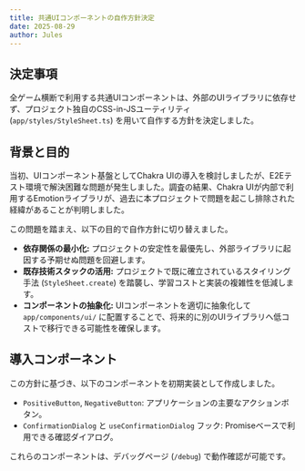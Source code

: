 ```yaml
---
title: 共通UIコンポーネントの自作方針決定
date: 2025-08-29
author: Jules
---
```


## 決定事項

全ゲーム横断で利用する共通UIコンポーネントは、外部のUIライブラリに依存せず、プロジェクト独自のCSS-in-JSユーティリティ (`app/styles/StyleSheet.ts`) を用いて自作する方針を決定しました。

## 背景と目的

当初、UIコンポーネント基盤としてChakra UIの導入を検討しましたが、E2Eテスト環境で解決困難な問題が発生しました。調査の結果、Chakra UIが内部で利用するEmotionライブラリが、過去に本プロジェクトで問題を起こし排除された経緯があることが判明しました。

この問題を踏まえ、以下の目的で自作方針に切り替えました。

- **依存関係の最小化:** プロジェクトの安定性を最優先し、外部ライブラリに起因する予期せぬ問題を回避します。
- **既存技術スタックの活用:** プロジェクトで既に確立されているスタイリング手法 (`StyleSheet.create`) を踏襲し、学習コストと実装の複雑性を低減します。
- **コンポーネントの抽象化:** UIコンポーネントを適切に抽象化して `app/components/ui/` に配置することで、将来的に別のUIライブラリへ低コストで移行できる可能性を確保します。

## 導入コンポーネント

この方針に基づき、以下のコンポーネントを初期実装として作成しました。

- `PositiveButton`, `NegativeButton`: アプリケーションの主要なアクションボタン。
- `ConfirmationDialog` と `useConfirmationDialog` フック: Promiseベースで利用できる確認ダイアログ。

これらのコンポーネントは、デバッグページ (`/debug`) で動作確認が可能です。
